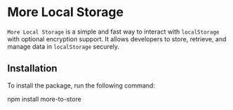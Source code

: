 # More Local Storage

`More Local Storage` is a simple and fast way to interact with `localStorage` with optional encryption support. It allows developers to store, retrieve, and manage data in `localStorage` securely.

## Installation

To install the package, run the following command:


npm install more-to-store